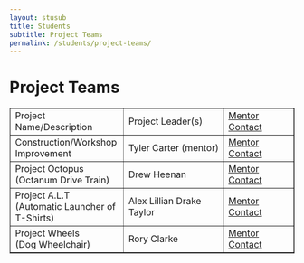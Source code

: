 ```yaml
---
layout: stusub
title: Students
subtitle: Project Teams
permalink: /students/project-teams/
---
```


# Project Teams

<table border="1" width="100%" cellpadding="4" cellspacing="0">
<tr>

<td width="40%">
Project Name/Description
</td>

<td>
Project Leader(s)
</td>

<td>
<a href="/contact/">Mentor Contact</a>
</td>
</tr>

<tr>

<td>
Construction/Workshop Improvement
</td>

<td>
Tyler Carter (mentor)
</td>
<td>
<a href="/contact/">Mentor Contact</a>
</td>
</tr>

<tr>
<td>
Project Octopus <br>
(Octanum Drive Train)
</td>

<td>
Drew Heenan
</td>

<td>
<a href="/contact/">Mentor Contact</a>
</td>
</tr>

<tr>
<td>
Project A.L.T<br>
(Automatic Launcher of T-Shirts)
</td>

<td>
Alex Lillian
Drake Taylor
</td>
<td>
<a href="/contact/">Mentor Contact</a>
</td>
</tr>

<td>
Project Wheels<br>
(Dog Wheelchair)
</td>

<td>
Rory Clarke
</td>
<td>
<a href="/contact/">Mentor Contact</a>
</td>
</tr>

</table>
